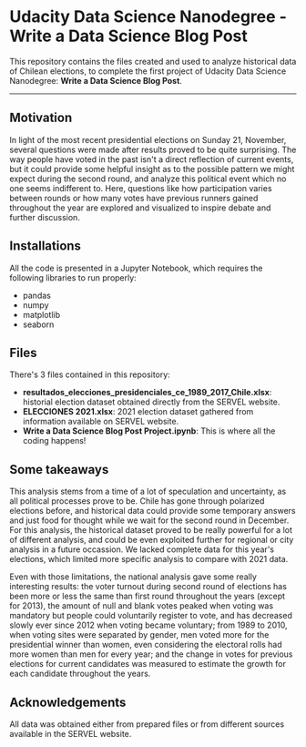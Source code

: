 # Udacity Data Science Nanodegree - Write a Data Science Blog Post

This repository contains the files created and used to analyze historical data of Chilean elections, to complete the first project of Udacity Data Science Nanodegree: **Write a Data Science Blog Post**. 

-----
## Motivation
In light of the most recent presidential elections on Sunday 21, November, several questions were made after results proved to be quite surprising. The way people have voted in the past isn't a direct reflection of current events, but it could provide some helpful insight as to the possible pattern we might expect during the second round, and analyze this political event which no one seems indifferent to. Here, questions like how participation varies between rounds or how many votes have previous runners gained throughout the year are explored and visualized to inspire debate and further discussion.

## Installations
All the code is presented in a Jupyter Notebook, which requires the following libraries to run properly:
- pandas
- numpy
- matplotlib
- seaborn

## Files
There's 3 files contained in this repository:
- **resultados_elecciones_presidenciales_ce_1989_2017_Chile.xlsx**: historial election dataset obtained directly from the SERVEL website.
- **ELECCIONES 2021.xlsx**: 2021 election dataset gathered from information available on SERVEL website.
- **Write a Data Science Blog Post Project.ipynb**: This is where all the coding happens!

## Some takeaways
This analysis stems from a time of a lot of speculation and uncertainty, as all political processes prove to be. Chile has gone through polarized elections before, and historical data could provide some temporary answers and just food for thought while we wait for the second round in December. For this analysis, the historical dataset proved to be really powerful for a lot of different analysis, and could be even exploited further for regional or city analysis in a future occassion. We lacked complete data for this year's elections, which limited more specific analysis to compare with 2021 data. 

Even with those limitations, the national analysis gave some really interesting results: the voter turnout during second round of elections has been more or less the same than first round throughout the years (except for 2013), the amount of null and blank votes peaked when voting was mandatory but people could voluntarily register to vote, and has decreased slowly ever since 2012 when voting became voluntary; from 1989 to 2010, when voting sites were separated by gender, men voted more for the presidential winner than women, even considering the electoral rolls had more women than men for every year; and the change in votes for previous elections for current candidates was measured to estimate the growth for each candidate throughout the years.

## Acknowledgements
All data was obtained either from prepared files or from different sources available in the SERVEL website.
